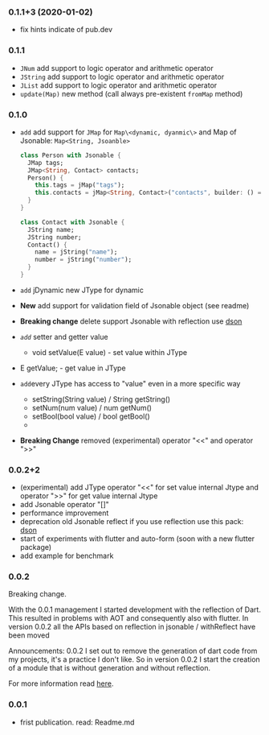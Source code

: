 ### 0.1.1+3 (2020-01-02)
  * fix hints indicate of pub.dev
  
### 0.1.1
* `JNum` add support to logic operator and arithmetic operator
* `JString` add support to logic operator and arithmetic operator
* `JList` add support to logic operator and arithmetic operator
* `update(Map)` new method (call always pre-existent `fromMap` method)


### 0.1.0
* `add`  add support for `JMap` for `Map\<dynamic, dyanmic\>` and Map of Jsonable: `Map<String, Jsoanble>`

    ```dart
    class Person with Jsonable {
      JMap tags;
      JMap<String, Contact> contacts;
      Person() {
        this.tags = jMap("tags");
        this.contacts = jMap<String, Contact>("contacts", builder: () => Contact());
      }
    }
    
    class Contact with Jsonable {
      JString name;
      JString number;
      Contact() {
        name = jString("name");
        number = jString("number");
      }
    }
    ```

    

* `add` jDynamic new JType for dynamic

* **New** add support for validation field of Jsonable object (see readme)

* **Breaking change** delete support Jsonable with reflection use [dson](https://pub.dev/packages/dson)

* *`add`* setter and getter value 
    
    * void setValue(E value) - set value within JType
* E getValue; -  get value in JType
    
* `add`every JType has access to "value" even in a more specific way
    
    * setString(String value) / String getString()
    * setNum(num value) / num getNum()
    * setBool(bool value) / bool getBool()
    * 
    
* **Breaking Change** removed (experimental) operator "<<" and operator ">>"


### 0.0.2+2

* (experimental) add JType  operator "<<" for set value internal Jtype  and operator ">>" for get value internal Jtype
* add Jsonable operator "[]" 
* performance improvement 
* deprecation old Jsonable reflect if you use reflection use this pack: [dson](https://pub.dev/packages/dson)
* start of experiments with flutter and auto-form (soon with a new flutter package)
* add example for benchmark

### 0.0.2
Breaking change.

With the 0.0.1 management I started development with the reflection of Dart. This resulted in problems with AOT and consequently also with flutter.
In version 0.0.2 all the APIs based on reflection in jsonable / withReflect have been moved

Announcements:
0.0.2
I set out to remove the generation of dart code from my projects, it's a practice I don't like. So in version 0.0.2 I start the creation of a module that is without generation and without reflection.

For more information read [here](https://github.com/SpinaNico/jsonable).

### 0.0.1 
* frist publication. read: Readme.md